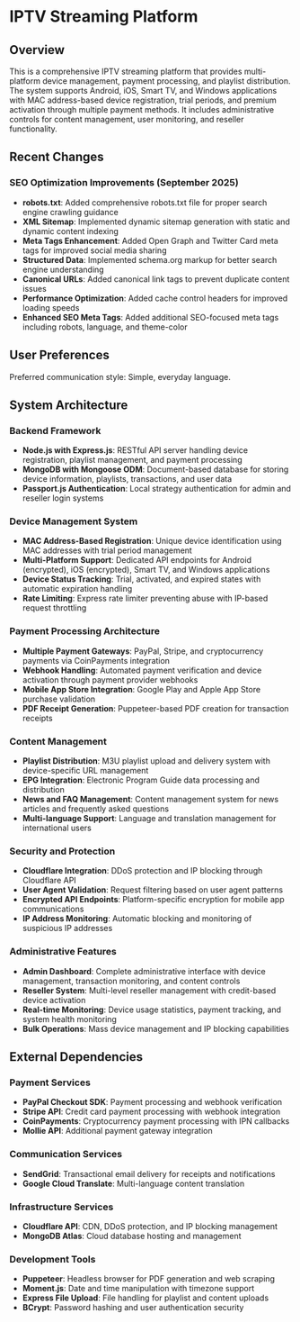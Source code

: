 # IPTV Streaming Platform

## Overview

This is a comprehensive IPTV streaming platform that provides multi-platform device management, payment processing, and playlist distribution. The system supports Android, iOS, Smart TV, and Windows applications with MAC address-based device registration, trial periods, and premium activation through multiple payment methods. It includes administrative controls for content management, user monitoring, and reseller functionality.

## Recent Changes

### SEO Optimization Improvements (September 2025)
- **robots.txt**: Added comprehensive robots.txt file for proper search engine crawling guidance
- **XML Sitemap**: Implemented dynamic sitemap generation with static and dynamic content indexing
- **Meta Tags Enhancement**: Added Open Graph and Twitter Card meta tags for improved social media sharing
- **Structured Data**: Implemented schema.org markup for better search engine understanding
- **Canonical URLs**: Added canonical link tags to prevent duplicate content issues
- **Performance Optimization**: Added cache control headers for improved loading speeds
- **Enhanced SEO Meta Tags**: Added additional SEO-focused meta tags including robots, language, and theme-color

## User Preferences

Preferred communication style: Simple, everyday language.

## System Architecture

### Backend Framework
- **Node.js with Express.js**: RESTful API server handling device registration, playlist management, and payment processing
- **MongoDB with Mongoose ODM**: Document-based database for storing device information, playlists, transactions, and user data
- **Passport.js Authentication**: Local strategy authentication for admin and reseller login systems

### Device Management System
- **MAC Address-Based Registration**: Unique device identification using MAC addresses with trial period management
- **Multi-Platform Support**: Dedicated API endpoints for Android (encrypted), iOS (encrypted), Smart TV, and Windows applications
- **Device Status Tracking**: Trial, activated, and expired states with automatic expiration handling
- **Rate Limiting**: Express rate limiter preventing abuse with IP-based request throttling

### Payment Processing Architecture
- **Multiple Payment Gateways**: PayPal, Stripe, and cryptocurrency payments via CoinPayments integration
- **Webhook Handling**: Automated payment verification and device activation through payment provider webhooks
- **Mobile App Store Integration**: Google Play and Apple App Store purchase validation
- **PDF Receipt Generation**: Puppeteer-based PDF creation for transaction receipts

### Content Management
- **Playlist Distribution**: M3U playlist upload and delivery system with device-specific URL management
- **EPG Integration**: Electronic Program Guide data processing and distribution
- **News and FAQ Management**: Content management system for news articles and frequently asked questions
- **Multi-language Support**: Language and translation management for international users

### Security and Protection
- **Cloudflare Integration**: DDoS protection and IP blocking through Cloudflare API
- **User Agent Validation**: Request filtering based on user agent patterns
- **Encrypted API Endpoints**: Platform-specific encryption for mobile app communications
- **IP Address Monitoring**: Automatic blocking and monitoring of suspicious IP addresses

### Administrative Features
- **Admin Dashboard**: Complete administrative interface with device management, transaction monitoring, and content controls
- **Reseller System**: Multi-level reseller management with credit-based device activation
- **Real-time Monitoring**: Device usage statistics, payment tracking, and system health monitoring
- **Bulk Operations**: Mass device management and IP blocking capabilities

## External Dependencies

### Payment Services
- **PayPal Checkout SDK**: Payment processing and webhook verification
- **Stripe API**: Credit card payment processing with webhook integration
- **CoinPayments**: Cryptocurrency payment processing with IPN callbacks
- **Mollie API**: Additional payment gateway integration

### Communication Services
- **SendGrid**: Transactional email delivery for receipts and notifications
- **Google Cloud Translate**: Multi-language content translation

### Infrastructure Services
- **Cloudflare API**: CDN, DDoS protection, and IP blocking management
- **MongoDB Atlas**: Cloud database hosting and management

### Development Tools
- **Puppeteer**: Headless browser for PDF generation and web scraping
- **Moment.js**: Date and time manipulation with timezone support
- **Express File Upload**: File handling for playlist and content uploads
- **BCrypt**: Password hashing and user authentication security